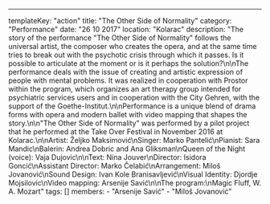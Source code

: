---
  templateKey: "action"
  title: "The Other Side of Normality"
  category: "Performance"
  date: "26 10 2017"
  location: "Kolarac"
  description: "The story of the performance \"The Other Side of Normality\" follows the universal artist, the composer who creates the opera, and at the same time tries to break out with the psychotic crisis through which it passes. Is it possible to articulate at the moment or is it perhaps the solution?\n\nThe performance deals with the issue of creating and artistic expression of people with mental problems. It was realized in cooperation with Prostor within the program, which organizes an art therapy group intended for psychiatric services users and in cooperation with the City Gehren, with the support of the Goethe-Institut.\n\nPerformance is a unique blend of drama forms with opera and modern ballet with video mapping that shapes the story.\n\n\"The Other Side of Normality\" was performed by a pilot project that he performed at the Take Over Festival in November 2016 at Kolarac.\n\nArtist: Željko Maksimović\nSinger: Marko Pantelić\nPianist: Sara Mandic\nBalerin: Andrea Dobric and Ana Gliksman\nQueen of the Night (voice): Vaja Dujovic\n\nText: Nina Jouver\nDirector: Isidora Goncić\nAssistant Director: Marko Čelabić\nArrangement: Miloš Jovanović\nSound Design: Ivan Kole Branisavljević\nVisual Identity: Djordje Mojsilovic\nVideo mapping: Arsenije Savić\n\nThe program:\nMagic Fluff, W. A. ​​Mozart"
  tags: []
  members: 
    - "Arsenije Savić"
    - "Miloš Jovanović"
